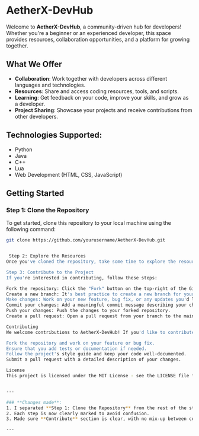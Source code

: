 # AetherX-DevHub

Welcome to **AetherX-DevHub**, a community-driven hub for developers! Whether you're a beginner or an experienced developer, this space provides resources, collaboration opportunities, and a platform for growing together.

## What We Offer
- **Collaboration**: Work together with developers across different languages and technologies.
- **Resources**: Share and access coding resources, tools, and scripts.
- **Learning**: Get feedback on your code, improve your skills, and grow as a developer.
- **Project Sharing**: Showcase your projects and receive contributions from other developers.

## Technologies Supported:
- Python
- Java
- C++
- Lua
- Web Development (HTML, CSS, JavaScript)

## Getting Started

### Step 1: Clone the Repository
To get started, clone this repository to your local machine using the following command:

```bash
git clone https://github.com/yourusername/AetherX-DevHub.git


 Step 2: Explore the Resources
Once you've cloned the repository, take some time to explore the resources and documentation within it. These resources will help you understand the project better.

Step 3: Contribute to the Project
If you're interested in contributing, follow these steps:

Fork the repository: Click the "Fork" button on the top-right of the GitHub page to create your own copy of the repository.
Create a new branch: It's best practice to create a new branch for your changes.
Make changes: Work on your new feature, bug fix, or any updates you'd like to make.
Commit your changes: Add a meaningful commit message describing your changes.
Push your changes: Push the changes to your forked repository.
Create a pull request: Open a pull request from your branch to the main repository so the changes can be reviewed.

Contributing
We welcome contributions to AetherX-DevHub! If you'd like to contribute, please follow these guidelines:

Fork the repository and work on your feature or bug fix.
Ensure that you add tests or documentation if needed.
Follow the project's style guide and keep your code well-documented.
Submit a pull request with a detailed description of your changes.

License
This project is licensed under the MIT License - see the LICENSE file for details.


---

### **Changes made**:
1. I separated **Step 1: Clone the Repository** from the rest of the steps to make the flow more logical.
2. Each step is now clearly marked to avoid confusion.
3. Made sure **Contribute** section is clear, with no mix-up between contributing steps and cloning.

---


